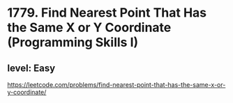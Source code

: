 # 1779. Find Nearest Point That Has the Same X or Y Coordinate (Programming Skills I)
## level: Easy

https://leetcode.com/problems/find-nearest-point-that-has-the-same-x-or-y-coordinate/
